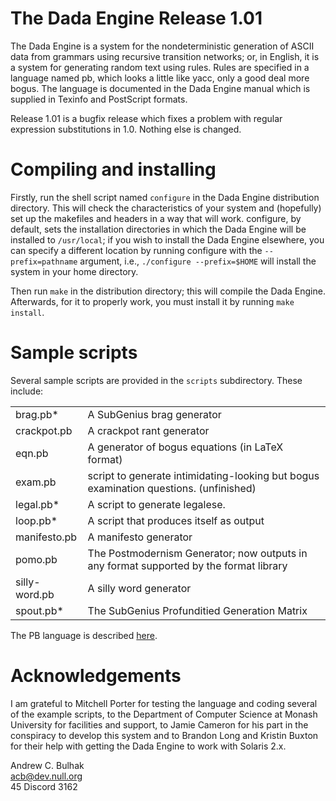 # The Dada Engine  Release 1.01

The Dada Engine is a system for the nondeterministic generation
of ASCII data from grammars using recursive transition networks; or,
in English, it is a system for generating random text using rules.
Rules are specified in a language named pb, which looks a little like
yacc, only a good deal more bogus.  The language is documented in the
Dada Engine manual which is supplied in Texinfo and PostScript formats.

Release 1.01 is a bugfix release which fixes a problem with regular
expression substitutions in 1.0.  Nothing else is changed.

# Compiling and installing

Firstly, run the shell script named `configure` in the Dada Engine
distribution directory.  This will check the characteristics of your
system and (hopefully) set up the makefiles and headers in a way that
will work.  configure, by default, sets the installation directories
in which the Dada Engine will be installed to `/usr/local`; if you
wish to install the Dada Engine elsewhere, you can specify a different
location by running configure with the `--prefix=pathname` argument,
i.e., `./configure --prefix=$HOME` will install the system in your
home directory.

Then run `make` in the distribution directory; this will compile the
Dada Engine.  Afterwards, for it to properly work, you must install it
by running `make install`.

# Sample scripts

Several sample scripts are provided in the `scripts` subdirectory.
These include:

<table>
	<tr>
	<td>brag.pb*</td><td>A SubGenius brag generator</td>
	</tr>
	<tr>
	<td>crackpot.pb</td><td>A crackpot rant generator</td>
	</tr>
	<tr>
	<td>eqn.pb</td><td>A generator of bogus equations (in LaTeX format)</td>
	</tr>
	<tr>
	<td>exam.pb</td><td>script to generate intimidating-looking but bogus
			examination questions.  (unfinished)</td>
	</tr>
	<tr>
	<td>legal.pb*</td><td>A script to generate legalese.</td>
	</tr>
	<tr>
	<td>loop.pb*</td><td>A script that produces itself as output</td>
	</tr>
	<tr>
	<td>manifesto.pb</td><td>A manifesto generator</td>
	</tr>
	<tr>
	<td>pomo.pb</td><td>The Postmodernism Generator; now outputs in any
			format supported by the format library</td>
	</tr>
	<tr>
	<td>silly-word.pb</td><td>A silly word generator</td>
	</tr>
	<tr>
	<td>spout.pb*</td><td>The SubGenius Profunditied Generation Matrix</td>
	</tr>
</table>

The PB language is described [here](doc/dada.html).

# Acknowledgements

I am grateful to Mitchell Porter for testing the language and coding
several of the example scripts, to the Department of Computer Science
at Monash University for facilities and support, to Jamie Cameron for
his part in the conspiracy to develop this system and to Brandon Long
and Kristin Buxton for their help with getting the Dada Engine to work
with Solaris 2.x.

Andrew C. Bulhak<br>
acb@dev.null.org<br>
45 Discord 3162<br>
